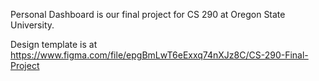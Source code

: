 Personal Dashboard is our final project for CS 290 at Oregon State University.

Design template is at https://www.figma.com/file/epgBmLwT6eExxq74nXJz8C/CS-290-Final-Project 
